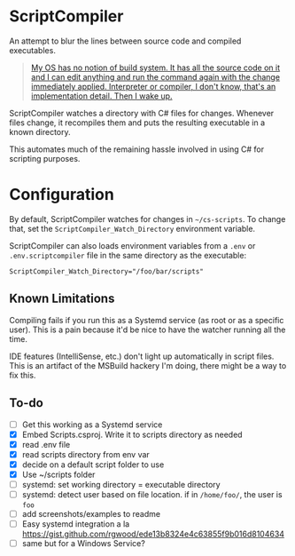 # ScriptCompiler

An attempt to blur the lines between source code and compiled executables.

> [My OS has no notion of build system. It has all the source code on it and I can edit anything and run the command again with the change immediately applied. Interpreter or compiler, I don't know, that's an implementation detail. Then I wake up.](https://twitter.com/davidcrawshaw/status/1300614954865876992?s=20)

ScriptCompiler watches a directory with C# files for changes. Whenever files change, it recompiles them and puts the resulting executable in a known directory.

This automates much of the remaining hassle involved in using C# for scripting purposes.

# Configuration

By default, ScriptCompiler watches for changes in `~/cs-scripts`. To change that, set the `ScriptCompiler_Watch_Directory` environment variable.

ScriptCompiler can also loads environment variables from a `.env` or `.env.scriptcompiler` file in the same directory as the executable:

```
ScriptCompiler_Watch_Directory="/foo/bar/scripts"
```

## Known Limitations

Compiling fails if you run this as a Systemd service (as root or as a specific user). This is a pain because it'd be nice to have the watcher running all the time.

IDE features (IntelliSense, etc.) don't light up automatically in script files. This is an artifact of the MSBuild hackery I'm doing, there might be a way to fix this.

## To-do

- [ ] Get this working as a Systemd service
- [x] Embed Scripts.csproj. Write it to scripts directory as needed
- [x] read .env file
- [x] read scripts directory from env var
- [x] decide on a default script folder to use
- [x] Use ~/scripts folder
- [ ] systemd: set working directory = executable directory
- [ ] systemd: detect user based on file location. if in `/home/foo/`, the user is `foo`
- [ ] add screenshots/examples to readme
- [ ] Easy systemd integration a la https://gist.github.com/rgwood/ede13b8324e4c63855f9b016d8104634
- [ ] same but for a Windows Service?
